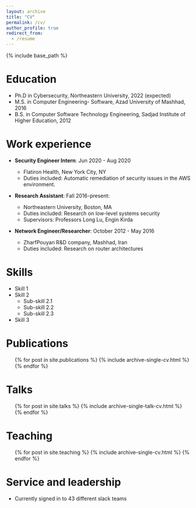 ```yaml
---
layout: archive
title: "CV"
permalink: /cv/
author_profile: true
redirect_from:
  - /resume
---
```


{% include base_path %}

Education
======
* Ph.D in Cybersecurity, Northeastern University, 2022 (expected)
* M.S. in Computer Engineering- Software, Azad University of Mashhad, 2016
* B.S. in Computer Software Technology Engineering, Sadjad Institute of Higher Education, 2012

Work experience
======
* **Security Engineer Intern**: Jun 2020 - Aug 2020
  * Flatiron Health, New York City, NY
  * Duties included: Automatic remediation of security issues in the AWS environment.
  
* **Research Assistant**: Fall 2016-present: 
  * Northeastern University, Boston, MA
  * Duties included: Research on low-level systems security
  * Supervisors: Professors Long Lu, Engin Kirda

* **Network Engineer/Researcher**: October 2012 - May 2016
  * ZharfPouyan R&D company, Mashhad, Iran
  * Duties included: Research on router architectures 
  


Skills
======
* Skill 1
* Skill 2
  * Sub-skill 2.1
  * Sub-skill 2.2
  * Sub-skill 2.3
* Skill 3

Publications
======
  <ul>{% for post in site.publications %}
    {% include archive-single-cv.html %}
  {% endfor %}</ul>
  
Talks
======
  <ul>{% for post in site.talks %}
    {% include archive-single-talk-cv.html %}
  {% endfor %}</ul>
  
Teaching
======
  <ul>{% for post in site.teaching %}
    {% include archive-single-cv.html %}
  {% endfor %}</ul>
  
Service and leadership
======
* Currently signed in to 43 different slack teams
